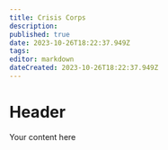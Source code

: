 ```yaml
---
title: Crisis Corps
description: 
published: true
date: 2023-10-26T18:22:37.949Z
tags: 
editor: markdown
dateCreated: 2023-10-26T18:22:37.949Z
---
```


# Header
Your content here